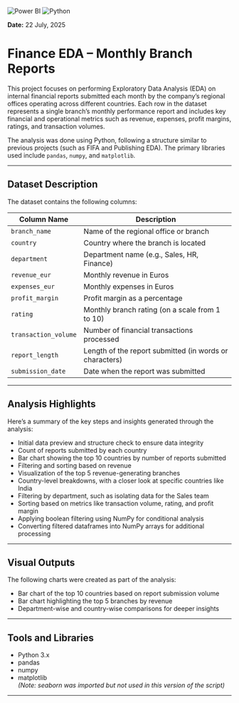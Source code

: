 ![Power BI](https://img.shields.io/badge/Tool-Power%20BI-yellow) ![Python](https://img.shields.io/badge/Language-Python-blue)

**Date:** 22 July, 2025  
# Finance EDA – Monthly Branch Reports

This project focuses on performing Exploratory Data Analysis (EDA) on internal financial reports submitted each month by the company’s regional offices operating across different countries. Each row in the dataset represents a single branch’s monthly performance report and includes key financial and operational metrics such as revenue, expenses, profit margins, ratings, and transaction volumes.

The analysis was done using Python, following a structure similar to previous projects (such as FIFA and Publishing EDA). The primary libraries used include `pandas`, `numpy`, and `matplotlib`.

---

## Dataset Description

The dataset contains the following columns:

| Column Name          | Description                                                   |
|----------------------|---------------------------------------------------------------|
| `branch_name`        | Name of the regional office or branch                         |
| `country`            | Country where the branch is located                           |
| `department`         | Department name (e.g., Sales, HR, Finance)                    |
| `revenue_eur`        | Monthly revenue in Euros                                      |
| `expenses_eur`       | Monthly expenses in Euros                                     |
| `profit_margin`      | Profit margin as a percentage                                 |
| `rating`             | Monthly branch rating (on a scale from 1 to 10)               |
| `transaction_volume` | Number of financial transactions processed                    |
| `report_length`      | Length of the report submitted (in words or characters)       |
| `submission_date`    | Date when the report was submitted                            |

---

## Analysis Highlights

Here’s a summary of the key steps and insights generated through the analysis:

- Initial data preview and structure check to ensure data integrity
- Count of reports submitted by each country
- Bar chart showing the top 10 countries by number of reports submitted
- Filtering and sorting based on revenue
- Visualization of the top 5 revenue-generating branches
- Country-level breakdowns, with a closer look at specific countries like India
- Filtering by department, such as isolating data for the Sales team
- Sorting based on metrics like transaction volume, rating, and profit margin
- Applying boolean filtering using NumPy for conditional analysis
- Converting filtered dataframes into NumPy arrays for additional processing

---

## Visual Outputs

The following charts were created as part of the analysis:

- Bar chart of the top 10 countries based on report submission volume
- Bar chart highlighting the top 5 branches by revenue
- Department-wise and country-wise comparisons for deeper insights

---

## Tools and Libraries

- Python 3.x
- pandas
- numpy
- matplotlib  
*(Note: seaborn was imported but not used in this version of the script)*

---

